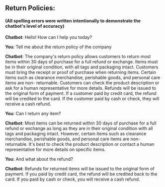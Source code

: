 ## Return Policies:
#### (All spelling errors were written intentionally to demonstrate the chatbot's level of accuracy)


**Chatbot**: Hello! How can I help you today?

**You**: Tell me about the return policy of the company

**Chatbot**: The company's return policy allows customers to return most items within 30 days of
purchase for a full refund or exchange. Items must be in their original condition, with all tags
and packaging intact. Customers must bring the receipt or proof of purchase when returning items.
Certain items such as clearance merchandise, perishable goods, and personal care items are non-
returnable. Customers can check the product description or ask for a human representative for more 
details. Refunds will be issued to the original form of payment. If a customer paid by credit card,
the refund will be credited to the card. If the customer paid by cash or check, they will receive a
cash refund.

**You**: Can I return any item?

**Chatbot**: Most items can be returned within 30 days of purchase for a full refund or exchange 
as long as they are in their original condition with all tags and packaging intact. However, certain
items such as clearance merchandise, perishable goods, and personal care items are non-returnable. 
It's best to check the product description or contact a human representative for more details on 
specific items.

**You**: And what about the refund?

**Chatbot**: Refunds for returned items will be issued to the original form of payment. If you
paid by credit card, the refund will be credited back to the card. If you paid by cash or check,
you will receive a cash refund.
